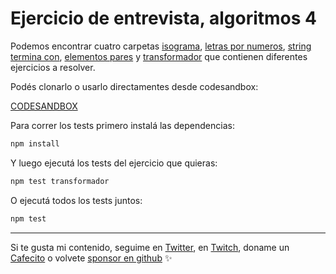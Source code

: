 # Ejercicio de entrevista, algoritmos 4

Podemos encontrar cuatro carpetas [isograma](./isograma), [letras por numeros](./letras-por-numeros), [string termina con](./string-termina-con), [elementos pares](./elementos-pares) y [transformador](./transformador) que contienen diferentes ejercicios a resolver.

Podés clonarlo o usarlo directamentes desde codesandbox:

[CODESANDBOX](https://codesandbox.io/s/github/goncy/interview-challenges/tree/main/algorithms-4)

Para correr los tests primero instalá las dependencias:
```bash
npm install
```

Y luego ejecutá los tests del ejercicio que quieras:
```bash
npm test transformador
```

O ejecutá todos los tests juntos:
```bash
npm test
```

---
Si te gusta mi contenido, seguime en [Twitter](https://twitter.gonzalopozzo.com), en [Twitch](https://twitch.gonzalopozzo.com), doname un [Cafecito](https://cafecito.gonzalopozzo.com) o volvete [sponsor en github](https://github.com/sponsors/goncy) ✨
